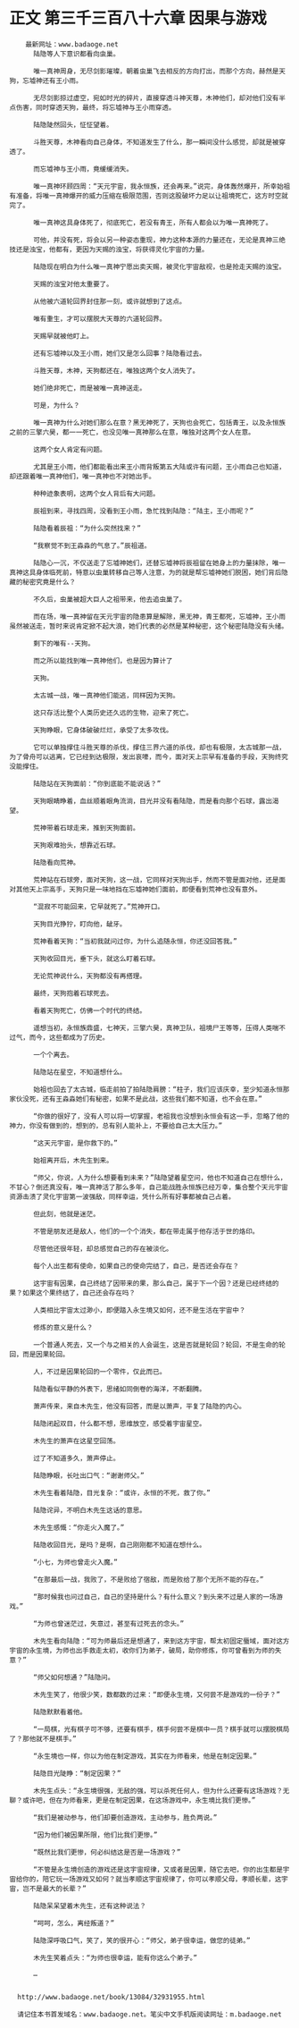 # 正文 第三千三百八十六章 因果与游戏
        最新网址：www.badaoge.net
          陆隐等人下意识都看向虫巢。
      
          唯一真神周身，无尽剑影璀璨，朝着虫巢飞去相反的方向打出，而那个方向，赫然是天狗，忘墟神还有王小雨。
      
          无尽剑影掠过虚空，宛如时光的碎片，直接穿透斗神天尊，木神他们，却对他们没有半点伤害，同时穿透天狗，最终，将忘墟神与王小雨穿透。
      
          陆隐陡然回头，怔怔望着。
      
          斗胜天尊，木神看向自己身体，不知道发生了什么，那一瞬间没什么感觉，却就是被穿透了。
      
          而忘墟神与王小雨，竟缓缓消失。
      
          唯一真神环顾四周：“天元宇宙，我永恒族，还会再来。”说完，身体轰然爆开，所幸始祖有准备，将唯一真神爆开的威力压缩在极限范围，否则这股破坏力足以让祖境死亡，这方时空就完了。
      
          唯一真神这具身体死了，彻底死亡，若没有青王，所有人都会以为唯一真神死了。
      
          可他，并没有死，将会以另一种姿态重现，神力这种本源的力量还在，无论是真神三绝技还是浊宝，他都有，更因为天赐的浊宝，将获得灵化宇宙的力量。
      
          陆隐现在明白为什么唯一真神宁愿出卖天赐，被灵化宇宙敌视，也是抢走天赐的浊宝。
      
          天赐的浊宝对他太重要了。
      
          从他被六道轮回界封住那一刻，或许就想到了这点。
      
          唯有重生，才可以摆脱大天尊的六道轮回界。
      
          天赐早就被他盯上。
      
          还有忘墟神以及王小雨，她们又是怎么回事？陆隐看过去。
      
          斗胜天尊，木神，天狗都还在，唯独这两个女人消失了。
      
          她们绝非死亡，而是被唯一真神送走。
      
          可是，为什么？
      
          唯一真神为什么对她们那么在意？黑无神死了，天狗也会死亡，包括青王，以及永恒族之前的三擎六昊，都一一死亡，也没见唯一真神那么在意，唯独对这两个女人在意。
      
          这两个女人肯定有问题。
      
          尤其是王小雨，他们都能看出来王小雨背叛第五大陆或许有问题，王小雨自己也知道，却还跟着唯一真神他们，唯一真神也不对她出手。
      
          种种迹象表明，这两个女人背后有大问题。
      
          辰祖到来，寻找四周，没看到王小雨，急忙找到陆隐：“陆主，王小雨呢？”
      
          陆隐看着辰祖：“为什么突然找来？”
      
          “我察觉不到王淼淼的气息了。”辰祖道。
      
          陆隐心一沉，不仅送走了忘墟神她们，还替忘墟神将辰祖留在她身上的力量抹除，唯一真神这具身体临死前，特意以虫巢转移自己等人注意，为的就是帮忘墟神她们脱困，她们背后隐藏的秘密究竟是什么？
      
          不久后，虫巢被超大巨人之祖带来，他去追虫巢了。
      
          而在场，唯一真神留在天元宇宙的隐患算是解除，黑无神，青王都死，忘墟神，王小雨虽然被送走，暂时来说肯定掀不起大浪，她们代表的必然是某种秘密，这个秘密陆隐没有头绪。
      
          剩下的唯有--天狗。
      
          而之所以能找到唯一真神他们，也是因为算计了
      
          天狗。
      
          太古城一战，唯一真神他们能逃，同样因为天狗。
      
          这只存活比整个人类历史还久远的生物，迎来了死亡。
      
          天狗睁眼，它身体破破烂烂，承受了太多攻伐。
      
          它可以单独撑住斗胜天尊的杀伐，撑住三界六道的杀伐，却也有极限，太古城那一战，为了骨舟可以逃离，它已经到达极限，发出哀嚎，而今，面对天上宗早有准备的手段，天狗终究没能撑住。
      
          陆隐站在天狗面前：“你到底能不能说话？”
      
          天狗眼睛睁着，血丝顺着眼角流淌，目光并没有看陆隐，而是看向那个石球，露出渴望。
      
          荒神带着石球走来，推到天狗面前。
      
          天狗艰难抬头，想靠近石球。
      
          陆隐看向荒神。
      
          荒神站在石球旁，面对天狗，这一战，它同样对天狗出手，然而不管是面对他，还是面对其他天上宗高手，天狗只是一味地挡在忘墟神她们面前，即便看到荒神也没有意外。
      
          “混寂不可能回来，它早就死了。”荒神开口。
      
          天狗目光狰狞，盯向他，龇牙。
      
          荒神看着天狗：“当初我就问过你，为什么追随永恒，你还没回答我。”
      
          天狗收回目光，垂下头，就这么盯着石球。
      
          无论荒神说什么，天狗都没有再搭理。
      
          最终，天狗抱着石球死去。
      
          看着天狗死亡，仿佛一个时代的终结。
      
          遥想当初，永恒族鼎盛，七神天，三擎六昊，真神卫队，祖境尸王等等，压得人类喘不过气，而今，这些都成为了历史。
      
          一个个离去。
      
          陆隐站在星空，不知道想什么。
      
          始祖也回去了太古城，临走前拍了拍陆隐肩膀：“柱子，我们应该庆幸，至少知道永恒那家伙没死，还有王淼淼她们有秘密，如果不是此战，这些我们都不知道，也不会在意。”
      
          “你做的很好了，没有人可以将一切掌握，老祖我也没想到永恒会有这一手，忽略了他的神力，你没有做到的，想到的，总有别人能补上，不要给自己太大压力。”
      
          “这天元宇宙，是你救下的。”
      
          始祖离开后，木先生到来。
      
          “师父，你说，人为什么想要看到未来？”陆隐望着星空问，他也不知道自己在想什么，不甘心？倒还真没有，唯一真神活了那么多年，自己能战胜永恒族已经万幸，集合整个天元宇宙资源击溃了灵化宇宙第一波强敌，同样幸运，凭什么所有好事都被自己占着。
      
          但此刻，他就是迷茫。
      
          不管是朋友还是敌人，他们的一个个消失，都在带走属于他存活于世的烙印。
      
          尽管他还很年轻，却总感觉自己的存在被淡化。
      
          每个人出生都有使命，如果自己的使命完结了，自己，是否还会存在？
      
          这宇宙有因果，自己终结了因带来的果，那么自己，属于下一个因？还是已经终结的果？如果这个果终结了，自己还会存在吗？
      
          人类相比宇宙太过渺小，即便踏入永生境又如何，还不是生活在宇宙中？
      
          修炼的意义是什么？
      
          一个普通人死去，又一个与之相关的人会诞生，这是否就是轮回？轮回，不是生命的轮回，而是因果轮回。
      
          人，不过是因果轮回的一个零件，仅此而已。
      
          陆隐看似平静的外表下，思绪如同倒卷的海洋，不断翻腾。
      
          萧声传来，来自木先生，他没有回答，而是以萧声，平复了陆隐的内心。
      
          陆隐闭起双目，什么都不想，思维放空，感受着宇宙星空。
      
          木先生的萧声在这星空回荡。
      
          过了不知道多久，萧声停止。
      
          陆隐睁眼，长吐出口气：“谢谢师父。”
      
          木先生看着陆隐，目光复杂：“或许，永恒的不死，救了你。”
      
          陆隐诧异，不明白木先生这话的意思。
      
          木先生感慨：“你走火入魔了。”
      
          陆隐收回目光，是吗？是啊，自己刚刚都不知道在想什么。
      
          “小七，为师也曾走火入魔。”
      
          “在那最后一战，我败了，不是败给了宿敌，而是败给了那个无所不能的存在。”
      
          “那时候我也问过自己，自己的坚持是什么？有什么意义？到头来不过是人家的一场游戏。”
      
          “为师也曾迷茫过，失意过，甚至有过死去的念头。”
      
          木先生看向陆隐：“可为师最后还是想通了，来到这方宇宙，帮太初固定蜃域，面对这方宇宙的永生境，为师也出手救走太初，收你们为弟子，破局，助你修炼，你可曾看到为师的失意？”
      
          “师父如何想通？”陆隐问。
      
          木先生笑了，他很少笑，数都数的过来：“即便永生境，又何尝不是游戏的一份子？”
      
          陆隐默默看着他。
      
          “一局棋，光有棋子可不够，还要有棋手，棋手何尝不是棋中一员？棋手就可以摆脱棋局了？那他就不是棋手。”
      
          “永生境也一样，你以为他在制定游戏，其实在为师看来，他是在制定因果。”
      
          陆隐目光陡睁：“制定因果？”
      
          木先生点头：“永生境很强，无敌的强，可以杀死任何人，但为什么还要有这场游戏？无聊？或许吧，但在为师看来，更是在制定因果，在这场游戏中，永生境比我们更惨。”
      
          “我们是被动参与，他们却要创造游戏，主动参与，胜负两说。”
      
          “因为他们被因果所限，他们比我们更惨。”
      
          “既然比我们更惨，何必纠结这是否是一场游戏？”
      
          “不管是永生境创造的游戏还是这宇宙规律，又或者是因果，随它去吧，你的出生都是宇宙给你的，陪它玩一场游戏又如何？就当孝顺这宇宙规律了，你可以孝顺父母，孝顺长辈，这宇宙，岂不是最大的长辈？”
      
          陆隐呆呆望着木先生，还有这种说法？
      
          “呵呵，怎么，离经叛道？”
      
          陆隐深呼吸口气，笑了，笑的很开心：“师父，弟子很幸运，做您的徒弟。”
      
          木先生笑着点头：“为师也很幸运，能有你这么个弟子。”
      
          …
      
      
      http://www.badaoge.net/book/13084/32931955.html
      
      请记住本书首发域名：www.badaoge.net。笔尖中文手机版阅读网址：m.badaoge.net